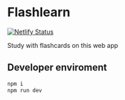 # Flashlearn

[![Netlify Status](https://api.netlify.com/api/v1/badges/dd7a0073-1482-47de-837f-549fb15d3696/deploy-status)](https://app.netlify.com/projects/ornate-semifreddo-4483df/deploys)

Study with flashcards on this web app

## Developer enviroment

```bash
npm i
npm run dev
```